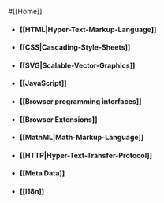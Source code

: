 #[[Home]]
* #### [[HTML|Hyper-Text-Markup-Language]]
* #### [[CSS|Cascading-Style-Sheets]]
* #### [[SVG|Scalable-Vector-Graphics]]
* #### [[JavaScript]]
* #### [[Browser programming interfaces]]
* #### [[Browser Extensions]]
* #### [[MathML|Math-Markup-Language]]
* #### [[HTTP|Hyper-Text-Transfer-Protocol]]
* #### [[Meta Data]]
* #### [[l18n]]
